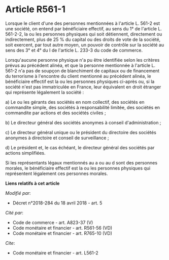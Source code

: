 # Article R561-1

Lorsque le client d'une des personnes mentionnées à l'article L. 561-2 est une société, on entend par bénéficiaire effectif,
au sens du 1° de l'article L. 561-2-2, la ou les personnes physiques qui soit détiennent, directement ou indirectement, plus
de 25 % du capital ou des droits de vote de la société, soit exercent, par tout autre moyen, un pouvoir de contrôle sur la
société au sens des 3° et 4° du I de l'article L. 233-3 du code de commerce.

Lorsqu'aucune personne physique n'a pu être identifiée selon les critères prévus au précédent alinéa, et que la personne
mentionnée à l'article L. 561-2 n'a pas de soupçon de blanchiment de capitaux ou de financement du terrorisme à l'encontre du
client mentionné au précédent alinéa, le bénéficiaire effectif est la ou les personnes physiques ci-après ou, si la société
n'est pas immatriculée en France, leur équivalent en droit étranger qui représente légalement la société :

a) Le ou les gérants des sociétés en nom collectif, des sociétés en commandite simple, des sociétés à responsabilité limitée,
des sociétés en commandite par actions et des sociétés civiles ;

b) Le directeur général des sociétés anonymes à conseil d'administration ;

c) Le directeur général unique ou le président du directoire des sociétés anonymes à directoire et conseil de surveillance ;

d) Le président et, le cas échéant, le directeur général des sociétés par actions simplifiées.

Si les représentants légaux mentionnés au a ou au d sont des personnes morales, le bénéficiaire effectif est la ou les
personnes physiques qui représentent légalement ces personnes morales.

**Liens relatifs à cet article**

_Modifié par_:

  - Décret n°2018-284 du 18 avril 2018 - art. 5

_Cité par_:

  - Code de commerce - art. A823-37 (V)
  - Code monétaire et financier - art. R561-56 (VD)
  - Code monétaire et financier - art. R765-10 (VD)

_Cite_:

  - Code monétaire et financier - art. L561-2
